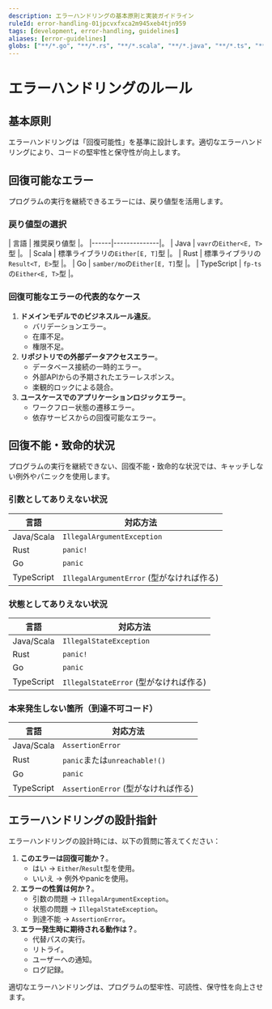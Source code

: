 ```yaml
---
description: エラーハンドリングの基本原則と実装ガイドライン
ruleId: error-handling-01jpcvxfxca2m945xeb4tjn959
tags: [development, error-handling, guidelines]
aliases: [error-guidelines]
globs: ["**/*.go", "**/*.rs", "**/*.scala", "**/*.java", "**/*.ts", "**/*.js"]
---
```



# エラーハンドリングのルール

## 基本原則

エラーハンドリングは「回復可能性」を基準に設計します。適切なエラーハンドリングにより、コードの堅牢性と保守性が向上します。

## 回復可能なエラー

プログラムの実行を継続できるエラーには、戻り値型を活用します。

### 戻り値型の選択

| 言語 | 推奨戻り値型 |。
|------|--------------|。
| Java | `vavr`の`Either<E, T>`型 |。
| Scala | 標準ライブラリの`Either[E, T]`型 |。
| Rust | 標準ライブラリの`Result<T, E>`型 |。
| Go | `samber/mo`の`Either[E, T]`型 |。
| TypeScript | `fp-ts`の`Either<E, T>`型 |。

### 回復可能なエラーの代表的なケース

1. **ドメインモデルでのビジネスルール違反**。
   - バリデーションエラー。
   - 在庫不足。
   - 権限不足。
1. **リポジトリでの外部データアクセスエラー**。
   - データベース接続の一時的エラー。
   - 外部APIからの予期されたエラーレスポンス。
   - 楽観的ロックによる競合。
1. **ユースケースでのアプリケーションロジックエラー**。
   - ワークフロー状態の遷移エラー。
   - 依存サービスからの回復可能なエラー。

## 回復不能・致命的状況

プログラムの実行を継続できない、回復不能・致命的な状況では、キャッチしない例外やパニックを使用します。

### 引数としてありえない状況

| 言語 | 対応方法 |
|------|----------|
| Java/Scala | `IllegalArgumentException` |
| Rust | `panic!` |
| Go | `panic` |
| TypeScript | `IllegalArgumentError` (型がなければ作る) |

### 状態としてありえない状況

| 言語 | 対応方法 |
|------|----------|
| Java/Scala | `IllegalStateException` |
| Rust | `panic!` |
| Go | `panic` |
| TypeScript | `IllegalStateError` (型がなければ作る) |

### 本来発生しない箇所（到達不可コード）

| 言語 | 対応方法 |
|------|----------|
| Java/Scala | `AssertionError` |
| Rust | `panic`または`unreachable!()` |
| Go | `panic` |
| TypeScript | `AssertionError` (型がなければ作る) |

## エラーハンドリングの設計指針

エラーハンドリングの設計時には、以下の質問に答えてください：

1. **このエラーは回復可能か？**。
   - はい → `Either`/`Result`型を使用。
   - いいえ → 例外やpanicを使用。
1. **エラーの性質は何か？**。
   - 引数の問題 → `IllegalArgumentException`。
   - 状態の問題 → `IllegalStateException`。
   - 到達不能 → `AssertionError`。
1. **エラー発生時に期待される動作は？**。
   - 代替パスの実行。
   - リトライ。
   - ユーザーへの通知。
   - ログ記録。

適切なエラーハンドリングは、プログラムの堅牢性、可読性、保守性を向上させます。